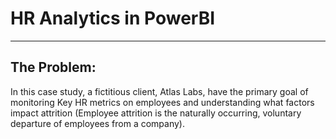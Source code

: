 # HR Analytics in PowerBI

---

## The Problem:

In this case study, a fictitious client, Atlas Labs, have the primary goal of monitoring Key HR metrics on employees and understanding what factors impact attrition (Employee attrition is the naturally occurring, voluntary departure of employees from a company).


